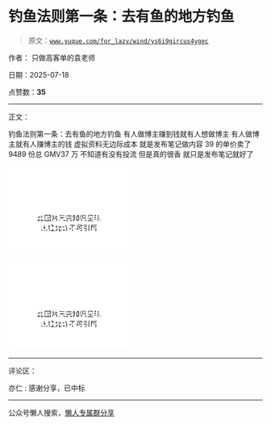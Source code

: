 # 钓鱼法则第一条：去有鱼的地方钓鱼

> 原文：[`www.yuque.com/for_lazy/wind/ys6i9gircus4ygec`](https://www.yuque.com/for_lazy/wind/ys6i9gircus4ygec)

作者： 只做高客单的袁老师

日期：2025-07-18

点赞数：**35**

* * *

正文：

钓鱼法则第一条：去有鱼的地方钓鱼 有人做博主赚到钱就有人想做博主 有人做博主就有人赚博主的钱 虚拟资料无边际成本 就是发布笔记做内容
39 的单价卖了 9489 份总 GMV37 万 不知道有没有投流 但是真的很香 就只是发布笔记就好了

![](img/c6fea2e71e3fea3105a6df64133745fe.png "None")

![](img/7508ecd6482c31c0f1e68e4601e004c1.png "None")

* * *

评论区：

亦仁 : 感谢分享，已中标

* * *

公众号懒人搜索，[懒人专属群分享](https://lazybook.fun/#/blog/group)